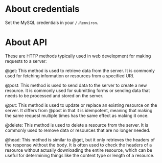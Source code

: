 # About credentials

Set the MySQL credentials in your `/.Renviron`.


# About API

These are HTTP methods typically used in web development for making requests to a server:

@get: This method is used to retrieve data from the server. It is commonly used for fetching information or resources from a specified URI.

@post: This method is used to send data to the server to create a new resource. It is commonly used for submitting forms or sending data that needs to be processed and stored on the server.

@put: This method is used to update or replace an existing resource on the server. It differs from @post in that it is idempotent, meaning that making the same request multiple times has the same effect as making it once.

@delete: This method is used to delete a resource from the server. It is commonly used to remove data or resources that are no longer needed.

@head: This method is similar to @get, but it only retrieves the headers of the response without the body. It is often used to check the headers of a resource without actually downloading the entire resource, which can be useful for determining things like the content type or length of a resource.